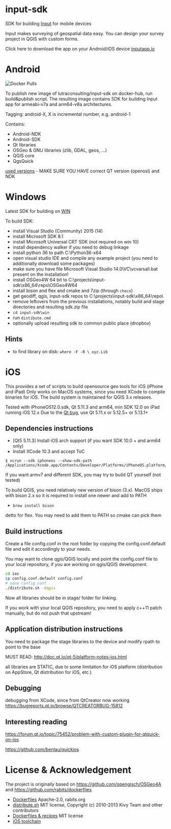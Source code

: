 # input-sdk

SDK for building [Input](https://github.com/lutraconsulting/input) for mobile devices

Input makes surveying of geospatial data easy. You can design your survey project in QGIS with custom forms.

Click here to download the app on your Android/iOS device [inputapp.io](http://inputapp.io)

# Android 

![Docker Pulls](https://img.shields.io/docker/pulls/lutraconsulting/input-sdk)

To publish new image of lutraconsulting/input-sdk on docker-hub, run build&publish script.
The resulting image contains SDK for building Input app for armeabi-v7a and arm64-v8a architectures.

Tagging: android-X, X is incremental number, e.g. android-1

Contains:
  - Android-NDK
  - Android-SDK
  - Qt libraries
  - OSGeo & GNU libraries (zlib, GDAL, geos, ...)
  - QGIS core
  - QgsQuick

[used versions](android/Dockerfile) - MAKE SURE YOU HAVE correct QT version (openssl) and NDK

# Windows

Latest SDK for building on [WIN](https://www.dropbox.com/s/poi9ry119f7j7ez/input-sdk-win-x86_64-7.zip?dl=0)

To build SDK:

- install Visual Studio (Community) 2015 (14)
- install Microsoft SDK 8.1
- install Microsoft Universal CRT SDK (not required on win 10)
- install dependency walker if you need to debug linkage
- install python 36 to path C:\Python36-x64
- open visual studio IDE and compile any example project (you need to additionally download some packages)
- make sure you have file Microsoft Visual Studio 14.0\VC\vcvarsall.bat present on the installation!
- install OSGeo4W 64 bit to C:\projects\input-sdk\x86_64\repo\OSGeo4W64
- install bison and flex and cmake and 7zip (through `choco`)
- get geodiff, qgis, input-sdk repos to C:\projects\input-sdk\x86_64\repo\
- remove leftovers from the previous installations, notably build and stage directories and resulting sdk.zip file
- `cd input-sdk\win`
- run `distibute.cmd`
- optionally upload resulting sdk to common public place (dropbox)

## Hints

- to find library on disk: `where -F -R \ xyz.Lib`

# iOS

This provides a set of scripts to build opensource geo tools for iOS (iPhone and iPad)
Only works on MacOS systems, since you need XCode to compile binaries for iOS. The build system is maintained for QGIS 3.x 
releases.

Tested with iPhoneOS12.0.sdk, Qt 5.11.3 and arm64, min SDK 12.0 on iPad running iOS 12.x
Due to the [Qt bug](https://bugreports.qt.io/browse/QTBUG-77031), use Qt 5.11.x or 5.12.5+ or 5.13.1+

Dependencies instructions
-------------------------
- [Qt5 5.11.3] Install iOS arch support (if you want SDK 10.0 + and arm64 only)
- Install XCode 10.3 and accept ToC
```
$ xcrun --sdk iphoneos --show-sdk-path
/Applications/Xcode.app/Contents/Developer/Platforms/iPhoneOS.platform/Developer/SDKs/iPhoneOS12.4.sdk
```

If you want armv7 and different SDK, you may try to build QT yourself (not tested)

To build QGIS, you need relatively new version of bison (3.x). MacOS ships with bison 2.x
so it is required to install one newer and add to PATH
- `brew install bison`

detto for flex. You may need to add them to PATH so cmake can pick them

Build instructions
-----------
Create a file config.conf in the root folder by copying the config.conf.default
file and edit it accordingly to your needs.

You may want to clone qgis/QGIS locally and point the config.conf file to your local 
repository, if you are working on qgis/QGIS development. 

```sh
cd ios 
cp config.conf.default config.conf
# nano config.conf
./distribute.sh -dqgis
```

Now all libraries should be in stage/<architecture> folder for linking.

If you work with your local QGIS repository, you need to apply c++11 patch manually,
but do not push that upstream!


Application distribution instructions
-------------------------------------

You need to package the stage libraries to the device and modify rpath to point 
to the base

MUST READ: http://doc.qt.io/qt-5/platform-notes-ios.html

all libraries are STATIC, due to some limitation for iOS platform (distribution on AppStore, Qt
distribution for iOS, etc.)

Debugging
---------

debugging from XCode, since from QtCreator now working
https://bugreports.qt.io/browse/QTCREATORBUG-15812

Interesting reading
-------------------

https://forum.qt.io/topic/75452/problem-with-custom-plugin-for-qtquick-on-ios

https://github.com/benlau/quickios

# License & Acknowledgement

The project is originally based on https://github.com/opengisch/OSGeo4A
and https://github.com/rabits/dockerfiles

- [Dockerfiles](https://github.com/rabits/dockerfiles) Apache-2.0, rabits.org
- [distribute.sh](https://github.com/opengisch/OSGeo4A/blob/master/LICENSE-for-distribute-sh) MIT license, Copyright (c) 2010-2013 Kivy Team and other contributors
- [Dockerfiles & recipes](https://github.com/opengisch/OSGeo4A) MIT license
- [iOS toolchain](https://github.com/cristeab/ios-cmake.git)
